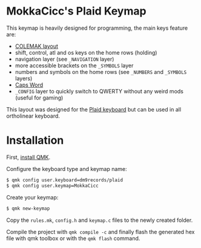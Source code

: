 # MokkaCicc's Plaid Keymap

This keymap is heavily designed for programming, the main keys feature are:
- [COLEMAK layout](https://colemak.com/)
- shift, control, atl and os keys on the home rows (holding)
- navigation layer (see `_NAVIGATION` layer)
- more accessible brackets on the `_SYMBOLS` layer
- numbers and symbols on the home rows (see `_NUMBERS` and `_SYMBOLS` layers)
- [Caps Word](https://docs.qmk.fm/#/feature_caps_word)
- `_CONFIG` layer to quickly switch to QWERTY without any weird mods (useful for gaming)

This layout was designed for the [Plaid keyboard](https://github.com/hsgw/plaid) but can be used in all ortholinear keyboard.

# Installation

First, [install QMK](https://docs.qmk.fm/#/newbs_getting_started).

Configure the keyboard type and keymap name:
```bash
$ qmk config user.keyboard=dm9records/plaid
$ qmk config user.keymap=MokkaCicc
```

Create your keymap:
```bash
$ qmk new-keymap
```

Copy the `rules.mk`, `config.h` and `keymap.c` files to the newly created folder.

Compile the project with `qmk compile -c` and finally flash the generated hex file with qmk toolbox or with the `qmk flash` command.
